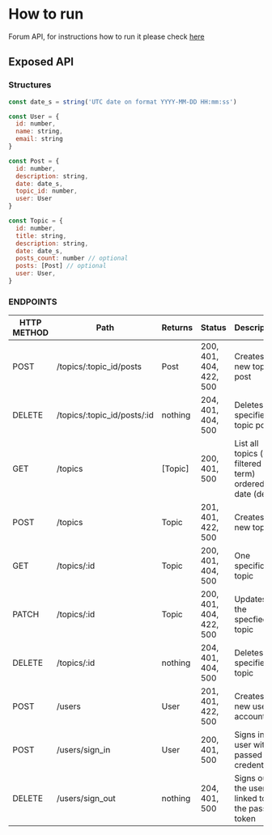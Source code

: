 # How to run

Forum API, for instructions how to run it please check [here](https://github.com/lucasmedeirosleite/forum-app/blob/master/README.md)

## Exposed API

### Structures

```javascript
const date_s = string('UTC date on format YYYY-MM-DD HH:mm:ss')

const User = {
  id: number,
  name: string,
  email: string
}

const Post = {
  id: number,
  description: string,
  date: date_s,
  topic_id: number,
  user: User
}

const Topic = {
  id: number,
  title: string,
  description: string,
  date: date_s,
  posts_count: number // optional
  posts: [Post] // optional
  user: User,
}
```

### ENDPOINTS

HTTP METHOD| Path | Returns | Status | Description
--- | --- | --- | --- | ---
POST | /topics/:topic_id/posts | Post | 200, 401, 404, 422, 500 | Creates a new topic post
DELETE | /topics/:topic_id/posts/:id | nothing | 204, 401, 404, 500 | Deletes the specified topic post 
GET | /topics | [Topic] | 200, 401, 500 | List all topics (or filtered by term) ordered by date (desc)
POST | /topics | Topic | 201, 401, 422, 500 | Creates a new topic
GET | /topics/:id | Topic | 200, 401, 404, 500 | One specific topic
PATCH | /topics/:id | Topic | 200, 401, 404, 422, 500 | Updates the specfied topic
DELETE | /topics/:id | nothing | 204, 401, 404, 500 | Deletes a specified topic
POST | /users | User | 201, 401, 422, 500 | Creates new user account
POST | /users/sign_in | User | 200, 401, 500 | Signs in the user with passed credentials
DELETE | /users/sign_out | nothing | 204, 401, 500 | Signs out the user linked to the passed token

